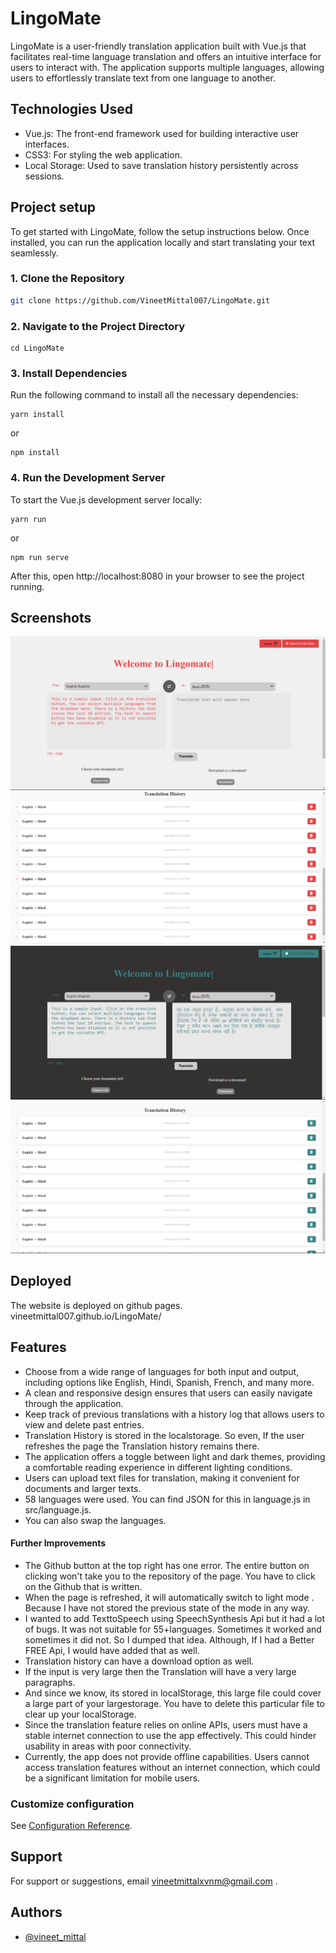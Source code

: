 # LingoMate

LingoMate is a user-friendly translation application built with Vue.js that facilitates real-time language translation and offers an intuitive interface for users to interact with. The application supports multiple languages, allowing users to effortlessly translate text from one language to another.

## Technologies Used

- Vue.js: The front-end framework used for building interactive user interfaces.
- CSS3: For styling the web application.
- Local Storage: Used to save translation history persistently across sessions.

## Project setup

To get started with LingoMate, follow the setup instructions below. Once installed, you can run the application locally and start translating your text seamlessly.

### 1. Clone the Repository

```bash
git clone https://github.com/VineetMittal007/LingoMate.git

```
### 2. Navigate to the Project Directory
```
cd LingoMate
```

### 3.  Install Dependencies
Run the following command to install all the necessary dependencies:
```
yarn install
```
or 
```
npm install
```
### 4. Run the Development Server
To start the Vue.js development server locally:
```
yarn run
```
or 
```
npm run serve
```
After this, open http://localhost:8080 in your browser to see the project running.


## Screenshots

![App Screenshot](./Screenshot%202024-10-13%20234443.png)
![App Screenshot](./Screenshot%202024-10-13%20234505.png)
![App Screenshot](./Screenshot%202024-10-13%20234525.png)
![App Screenshot](./Screenshot%202024-10-13%20234538.png)

## Deployed 
The website is deployed on github pages. vineetmittal007.github.io/LingoMate/

## Features

- Choose from a wide range of languages for both input and output, including options like English, Hindi, Spanish, French, and many more.
-  A clean and responsive design ensures that users can easily navigate through the application.
- Keep track of previous translations with a history log that allows users to view and delete past entries.
- Translation History is stored in the localstorage. So even, If the user refreshes the page the Translation history remains there.
- The application offers a toggle between light and dark themes, providing a comfortable reading experience in different lighting conditions.
- Users can upload text files for translation, making it convenient for documents and larger texts.
- 58 languages were used. You can find JSON for this in language.js in src/language.js.
- You can also swap the languages.



#### Further Improvements
- The Github button at the top right has one error. The entire button on clicking won't take you to the repository of the page. You have to click on the Github that is written.
- When the page is refreshed, it will automatically switch to light mode . Because I have not stored the previous state of the mode in any way.
- I wanted to add TexttoSpeech using SpeechSynthesis Api but it had a lot of bugs. It was not suitable for 55+languages. Sometimes it worked and sometimes it did not. So I dumped that idea.  Although, If I had a Better FREE Api, I would have added that as well.
- Translation history can have a download option as well.
- If the input is very large then the Translation will have a very large paragraphs. 
- And since we know, its stored in localStorage, this large file could cover a large part of your largestorage. You have to delete this particular file to clear up your localStorage.
- Since the translation feature relies on online APIs, users must have a stable internet connection to use the app effectively. This could hinder usability in areas with poor connectivity.
- Currently, the app does not provide offline capabilities. Users cannot access translation features without an internet connection, which could be a significant limitation for mobile users.

### Customize configuration
See [Configuration Reference](https://cli.vuejs.org/config/).


## Support

For support or suggestions, email vineetmittalxvnm@gmail.com  .

## Authors

- [@vineet_mittal](https://www.github.com/VineetMittal007)



